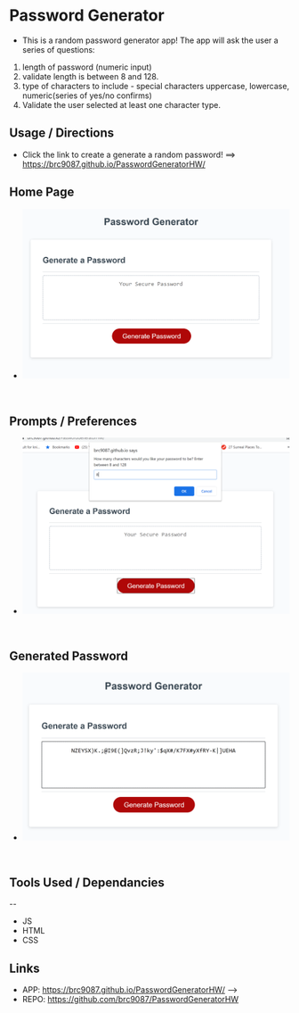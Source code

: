 # Password Generator

* This is a random password generator app! The app will ask the user a series of questions:
1. length of password (numeric input)
2. validate length is between 8 and 128.
3. type of characters to include - special characters uppercase, lowercase, numeric(series of yes/no confirms)
4. Validate the user selected at least one character type.

## Usage / Directions
* Click the link to create a generate a random password! ==> https://brc9087.github.io/PasswordGeneratorHW/

## Home Page
* ![](./images/homepage.PNG )

<br>

## Prompts / Preferences
* ![](./images/prompts.PNG)

<br>
    
## Generated Password
*  ![](./images/generated.PNG)

<br>

## Tools Used / Dependancies
--
* JS
* HTML
* CSS

## Links
* APP: https://brc9087.github.io/PasswordGeneratorHW/ -->
* REPO: https://github.com/brc9087/PasswordGeneratorHW
